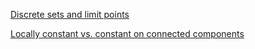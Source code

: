 [Discrete sets and limit points](https://zihengh63.github.io/notes/Point-set-topology/Discrete_sets_and_limit_points.pdf)

[Locally constant vs. constant on connected components](https://zihengh63.github.io/notes/Point-set-topology/Locally_constant_vs._constant_on_connected_component.pdf)
